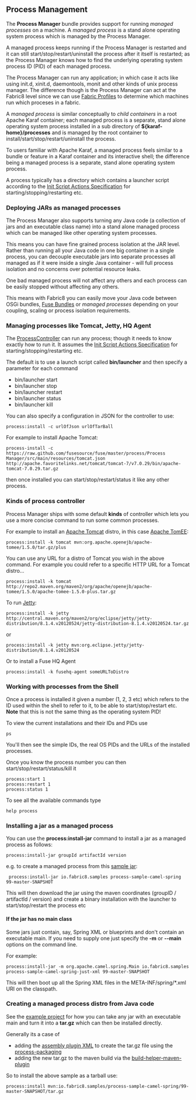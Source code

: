 ## Process Management

The **Process Manager** bundle provides support for running *managed processes* on a machine. A *managed process* is a stand alone operating system process which is managed by the Process Manager.

A managed process keeps running if the Process Manager is restarted and it can still start/stop/restart/uninstall the process after it itself is restarted; as the Process Manager knows how to find the underlying operating system process ID (PID) of each managed process.

The Process Manager can run any application; in which case it acts like using init.d, xinit.d, daemontools, monit and other kinds of unix process manager. The difference though is the Process Manager can act at the Fabric8 level since we can use [Fabric Profiles](http://fuse.fusesource.org/fabric/docs/fabric-profiles.html) to determine which machines run which proceses in a fabric.

A *managed process* is similar conceptually to *child containers* in a root Apache Karaf container; each managed process is a separate, stand alone operating system process installed in a sub directory of **${karaf-home}/processes** and is managed by the root container to install/start/stop/restart/uninstall the process.

To users familiar with Apache Karaf, a managed process feels similar to a bundle or feature in a  Karaf container and its interactive shell; the difference being a managed process is a separate, stand alone operating system process.

A process typically has a directory which contains a launcher script according to the [Init Script Actions Specification](http://refspecs.freestandards.org/LSB_3.1.1/LSB-Core-generic/LSB-Core-generic/iniscrptact.html) for starting/stopping/restarting etc.


### Deploying JARs as managed processes

The Process Manager also supports turning any Java code (a collection of jars and an executable class name) into a stand alone managed process which can be managed like other operating system processes.

This means you can have fine grained process isolation at the JAR level. Rather than running all your Java code in one big container in a single process, you can decouple executable jars into separate processes all managed as if it were inside a single Java container - will full process isolation and no concerns over potential resource leaks.

One bad managed process will not affect any others and each process can be easily stopped without affecting any others.

This means with Fabric8 you can easily move your Java code between OSGi bundles, [Fuse Bundles](../../bundle/index.html) or *managed processes* depending on your coupling, scaling or process isolation requirements.


### Managing processes like Tomcat, Jetty, HQ Agent

The [ProcessController](https://github.com/fusesource/fuse/blob/master/process/process-manager/src/main/java/org/fusesource/process/manager/ProcessController.java#L34) can run any process; though it needs to know exactly how to run it. It assumes the [Init Script Actions Specification](http://refspecs.freestandards.org/LSB_3.1.1/LSB-Core-generic/LSB-Core-generic/iniscrptact.html) for starting/stopping/restarting etc.

The default is to use a launch script called **bin/launcher** and then specify a parameter for each command

* bin/launcher start
* bin/launcher stop
* bin/launcher restart
* bin/launcher status
* bin/launcher kill

You can also specify a configuration in JSON for the controller to use:

    process:install -c urlOfJson urlOfTarBall

For example to install Apache Tomcat:

    process-install -c https://raw.github.com/fusesource/fuse/master/process/Process Manager/src/main/resources/tomcat.json http://apache.favoritelinks.net/tomcat/tomcat-7/v7.0.29/bin/apache-tomcat-7.0.29.tar.gz

then once installed you can start/stop/restart/status it like any other process.

### Kinds of process controller

Process Manager ships with some default **kinds** of controller which lets you use a more concise command to run some common processes.

For example to install an [Apache Tomcat](http://tomcat.apache.org/) distro, in this case [Apache TomEE](http://tomee.apache.org/):

    process:install -k tomcat mvn:org.apache.openejb/apache-tomee/1.5.0/tar.gz/plus

You can use any URL for a distro of Tomcat you wish in the above command. For example you could refer to a specific HTTP URL for a Tomcat distro...

    process:install -k tomcat http://repo2.maven.org/maven2/org/apache/openejb/apache-tomee/1.5.0/apache-tomee-1.5.0-plus.tar.gz

To run [Jetty](http://www.eclipse.org/jetty/):

    process:install -k jetty http://central.maven.org/maven2/org/eclipse/jetty/jetty-distribution/8.1.4.v20120524/jetty-distribution-8.1.4.v20120524.tar.gz

or

    process:install -k jetty mvn:org.eclipse.jetty/jetty-distribution/8.1.4.v20120524

Or to install a Fuse HQ Agent

    process:install -k fusehq-agent someURLToDistro


### Working with processes from the Shell

Once a process is installed it given a number (1, 2, 3 etc) which refers to the ID used within the shell to refer to it, to be able to start/stop/restart etc. **Note** that this is not the same thing as the operating system PID!

To view the current installations and their IDs and PIDs use

    ps

You'll then see the simple IDs, the real OS PIDs and the URLs of the installed processes.

Once you know the process number you can then start/stop/restart/status/kill it

    process:start 1
    process:restart 1
    process:status 1

To see all the available commands type

    help process

### Installing a jar as a managed process

You can use the **process:install-jar** command to install a jar as a managed process as follows:

    process:install-jar groupId artifactId version

e.g. to create a managed process from this [sample jar](https://github.com/fusesource/fuse/blob/master/process/samples/process-sample-camel-spring):

     process:install-jar io.fabric8.samples process-sample-camel-spring 99-master-SNAPSHOT

This will then download the jar using the maven coordinates (groupID / artifactId / version) and create a binary installation with the launcher to start/stop/restart the process etc

#### If the jar has no main class

Some jars just contain, say, Spring XML or blueprints and don't contain an executable main. If you need to supply one just specify the **-m** or **--main** options on the command line.

For example:

    process:install-jar -m org.apache.camel.spring.Main io.fabric8.samples process-sample-camel-spring-just-xml 99-master-SNAPSHOT

This will then boot up all the Spring XML files in the META-INF/spring/*.xml URI on the classpath.

### Creating a managed process distro from Java code

See the [example project](https://github.com/fusesource/fuse/blob/master/process/samples/process-sample-camel-spring/pom.xml#L82) for how you can take any jar with an executable main and turn it into a **tar.gz** which can then be installed directly.

Generally its a case of

* adding the [assembly plugin XML](https://github.com/fusesource/fuse/blob/master/process/samples/pom.xml#L72) to create the tar.gz file using the [process-packaging](https://github.com/fusesource/fuse/tree/master/process/process-packaging)
* adding the new tar.gz to the maven build via the [build-helper-maven-plugin](https://github.com/fusesource/fuse/blob/master/process/samples/process-sample-camel-spring/pom.xml#L89)

So to install the above sample as a tarball use:

    process:install mvn:io.fabric8.samples/process-sample-camel-spring/99-master-SNAPSHOT/tar.gz